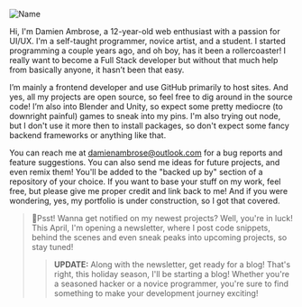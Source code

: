 ![Name](https://user-images.githubusercontent.com/89913900/194768496-b722a024-c649-44cb-9055-9f9077067a8c.png)
<p>Hi, I'm Damien Ambrose, a 12-year-old web enthusiast with a passion for UI/UX. I'm a self-taught programmer, novice artist, and a student. I started programming a couple years ago, and oh boy, has it been a rollercoaster! I really want to become a Full Stack developer but without that much help from basically anyone, it hasn’t been that easy. 

 I’m mainly a frontend developer and use GitHub primarily to host sites. And yes, all my projects are open source, so feel free to dig around in the source code! I’m also into Blender and Unity, so expect some pretty mediocre (to downright painful) games to sneak into my pins. I'm also trying out node, but I don't use it more then to install packages, so don't expect some fancy backend frameworks or anything like that.


 You can reach me at <a href="#">damienambrose@outlook.com</a> for a bug reports and feature suggestions. You can also send me ideas for future projects, and even remix them! You'll be added to the "backed up by" section of a repository of your choice. If you want to base your stuff on my work, feel free, but please give me proper credit and link back to me! And if you were wondering, yes, my portfolio is under construction, so I got that covered.
<p>


 <blockquote> 

🚨Psst! Wanna get notified on my newest projects? Well, you're in luck! This April, I'm opening a newsletter, where I post code snippets, behind the scenes and even sneak peaks into upcoming projects, so stay tuned!

<blockquote>
       
  <b>UPDATE:</b> Along with the newsletter, get ready for a blog! That's right, this holiday season, I'll be starting a blog! Whether you're a seasoned hacker or a novice programmer, you're sure to find something to make your development journey exciting!
 </blockquote>
 </blockquote>
